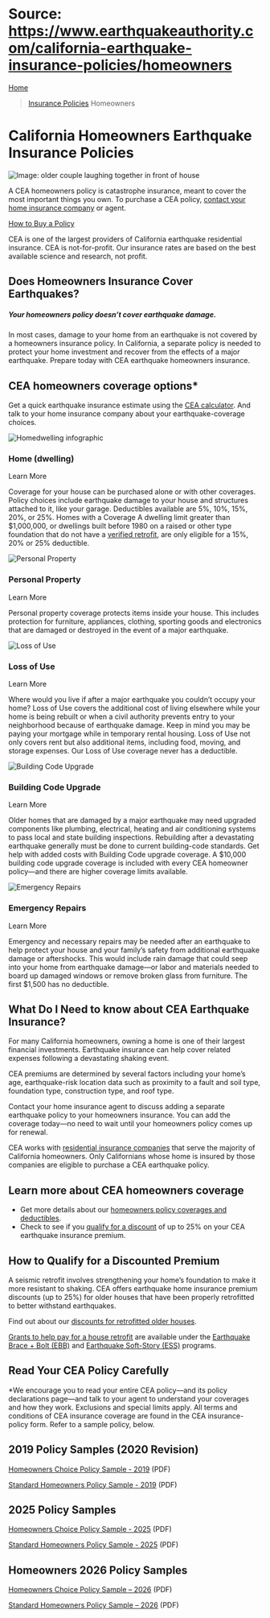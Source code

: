 # Source: https://www.earthquakeauthority.com/california-earthquake-insurance-policies/homeowners

[Home](/)
> [Insurance Policies](/california-earthquake-insurance-policies)
> Homeowners

# California Homeowners Earthquake Insurance Policies

![Image: older couple laughing together in front of house](/sites/default/files/eqa2/media/image/insurance-policies/homeowner-subpage-content-image.jpg "Homeowners Earthquake Insurance Policies")

A CEA homeowners policy is catastrophe insurance, meant to cover the most important things you own. To purchase a CEA policy, [contact your home insurance company](/california-earthquake-insurance-policies/espanol/nuestros-videos-en-espanol/highlights-from-the-2020-national-earthquake-confe "Conferencia Nacional de Terremotos congrega a cientos de expertos para compartir lo más reciente en información sísmica") or agent.

[How to Buy a Policy](/california-earthquake-insurance-policies/how-to-buy-earthquake-insurance-california "How to Buy")

CEA is one of the largest providers of California earthquake residential insurance. CEA is not-for-profit. Our insurance rates are based on the best available science and research, not profit.

## Does Homeowners Insurance Cover Earthquakes?

##### Your homeowners policy doesn’t cover earthquake damage.

In most cases, damage to your home from an earthquake is not covered by a homeowners insurance policy. In California, a separate policy is needed to protect your home investment and recover from the effects of a major earthquake. Prepare today with CEA earthquake homeowners insurance.

## CEA homeowners coverage options\*

Get a quick earthquake insurance estimate using the [CEA calculator](/california-earthquake-insurance-policies/earthquake-insurance-premium-calculator "Premium Calculator"). And talk to your home insurance company about your earthquake-coverage choices.

![Homedwelling infographic](/sites/default/files/images/01homedwelling-infographic.jpg)

### Home (dwelling)

Learn More

Coverage for your house can be purchased alone or with other coverages. Policy choices include earthquake damage to your house and structures attached to it, like your garage. Deductibles available are 5%, 10%, 15%, 20%, or 25%. Homes with a Coverage A dwelling limit greater than $1,000,000, or dwellings built before 1980 on a raised or other type foundation that do not have a [verified retrofit](/california-earthquake-insurance-policies/earthquake-insurance-policy-premium-discounts "Premium Discounts"), are only eligible for a 15%, 20% or 25% deductible.

![Personal Property](/sites/default/files/images/02personalproperty-infographic.jpg)

### Personal Property

Learn More

Personal property coverage protects items inside your house. This includes protection for furniture, appliances, clothing, sporting goods and electronics that are damaged or destroyed in the event of a major earthquake.

![Loss of Use](/sites/default/files/images/03lossofuse-infographic.jpg)

### Loss of Use

Learn More

Where would you live if after a major earthquake you couldn’t occupy your home? Loss of Use covers the additional cost of living elsewhere while your home is being rebuilt or when a civil authority prevents entry to your neighborhood because of earthquake damage. Keep in mind you may be paying your mortgage while in temporary rental housing. Loss of Use not only covers rent but also additional items, including food, moving, and storage expenses. Our Loss of Use coverage never has a deductible.

![Building Code Upgrade](/sites/default/files/images/04buildingcodeupgrade-infographic.jpg)

### Building Code Upgrade

Learn More

Older homes that are damaged by a major earthquake may need upgraded components like plumbing, electrical, heating and air conditioning systems to pass local and state building inspections. Rebuilding after a devastating earthquake generally must be done to current building-code standards. Get help with added costs with Building Code upgrade coverage. A $10,000 building code upgrade coverage is included with every CEA homeowner policy—and there are higher coverage limits available.

![Emergency Repairs](/sites/default/files/images/05emergencyrepairs-infographic.jpg)

### Emergency Repairs

Learn More

Emergency and necessary repairs may be needed after an earthquake to help protect your house and your family’s safety from additional earthquake damage or aftershocks. This would include rain damage that could seep into your home from earthquake damage—or labor and materials needed to board up damaged windows or remove broken glass from furniture. The first $1,500 has no deductible.

## What Do I Need to know about CEA Earthquake Insurance?

For many California homeowners, owning a home is one of their largest financial investments. Earthquake insurance can help cover related expenses following a devastating shaking event.

CEA premiums are determined by several factors including your home’s age, earthquake-risk location data such as proximity to a fault and soil type, foundation type, construction type, and roof type.

Contact your home insurance agent to discuss adding a separate earthquake policy to your homeowners insurance. You can add the coverage today—no need to wait until your homeowners policy comes up for renewal.

CEA works with [residential insurance companies](/california-earthquake-insurance-policies/participating-residential-insurers-earthquake "Participating Residential Insurers") that serve the majority of California homeowners. Only Californians whose home is insured by those companies are eligible to purchase a CEA earthquake policy.

## Learn more about CEA homeowners coverage

* Get more details about our [homeowners policy coverages and deductibles](/california-earthquake-insurance-policies/homeowners/coverages-and-deductibles "CEA Homeowner Policy Coverages & Deductibles").
* Check to see if you [qualify for a discount](/california-earthquake-insurance-policies/earthquake-insurance-policy-premium-discounts "Premium Discounts") of up to 25% on your CEA earthquake insurance premium.

## How to Qualify for a Discounted Premium

A seismic retrofit involves strengthening your home’s foundation to make it more resistant to shaking. CEA offers earthquake home insurance premium discounts (up to 25%) for older houses that have been properly retrofitted to better withstand earthquakes.

Find out about our [discounts for retrofitted older houses](/california-earthquake-insurance-policies/earthquake-insurance-policy-premium-discounts/how-to-qualify-for-policy-discount "Your House's Characteristics").

[Grants to help pay for a house retrofit](/prepare-your-house-earthquake-risk/brace-and-bolt-grants "Earthquake Retrofit Grants") are available under the [Earthquake Brace + Bolt (EBB)](https://www.californiaresidentialmitigationprogram.com/our-seismic-retrofit-programs/the-retrofits/ebb-retrofit) and [Earthquake Soft-Story (ESS)](https://www.californiaresidentialmitigationprogram.com/our-seismic-retrofit-programs/the-retrofits/ess-retrofit) programs.

## Read Your CEA Policy Carefully

\*We encourage you to read your entire CEA policy—and its policy declarations page—and talk to your agent to understand your coverages and how they work. Exclusions and special limits apply. All terms and conditions of CEA insurance coverage are found in the CEA insurance-policy form. Refer to a sample policy, below.

## 2019 Policy Samples (2020 Revision)

[Homeowners Choice Policy Sample - 2019](/sites/default/files/documents/2025/homeowners-choice-policy-sample-2019.pdf) (PDF)

[Standard Homeowners Policy Sample - 2019](/sites/default/files/documents/2025/standard-homeowners-policy-sample-2019.pdf) (PDF)

## 2025 Policy Samples

[Homeowners Choice Policy Sample - 2025](/sites/default/files/documents/2025/homeowners-choice-policy-sample-2025.pdf) (PDF)

[Standard Homeowners Policy Sample - 2025](/sites/default/files/documents/2025/standard-homeowners-policy-sample-2025_0.pdf) (PDF)

## Homeowners 2026 Policy Samples

[Homeowners Choice Policy Sample – 2026](/sites/default/files/documents/2025/basic-earthquake-policy-homeowners-choice-beq3c-01-2026.pdf "Homeowners Choice Policy Sample – 2026") (PDF)

[Standard Homeowners Policy Sample – 2026](/sites/default/files/documents/2025/basic-earthquake-policy-homeowners-beq3b-01-2026.pdf "Standard Homeowners Policy Sample – 2026") (PDF)